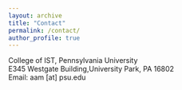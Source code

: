 ```yaml
---
layout: archive
title: "Contact"
permalink: /contact/
author_profile: true
---
```

College of IST, Pennsylvania University<br>
E345 Westgate Building,University Park, PA 16802<br>
Email: aam [at] psu.edu

